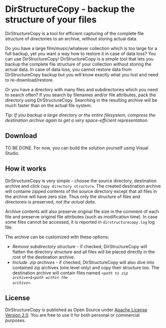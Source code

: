 DirStructureCopy - backup the structure of your files
================

DirStructureCopy is a tool for efficient capturing of the complete file structure of directories to an archive, without storing actual data.

Do you have a large film/music/whatever collection which is too large for a full backup, yet you want a way how to restore it in case of data loss? You can use DirStructureCopy! DirStructureCopy is a simple tool that lets you backup the complete file structure of your collection without storing the actual data. In case of data loss, you cannot restore data from DirStructureCopy backup but you will know exactly what you lost and need to re-download/restore.

Or you have a directory with many files and subdirectories which you need to search often? If you search by filenames and/or file attributes, pack the directory using DirStructureCopy. Searching in the resulting archive will be much faster than on the actual file system. 

*Tip: If you backup a large directory or the entire filesystem, compress the destination archive again to get a very space-efficient representation.*

Download
--------
TO BE DONE. For now, you can build the solution yourself using Visual Studio.

How it works
------------
DirStructureCopy is very simple - choose the source directory, destination archive and click `Copy directory structure`. The created destination archive will containe zipped contents of the source directory except that all files in the archive will have zero size. Thus only the structure of files and directoreis is preserved, *not the actual data*. 

Archive contents will also preserve original file size in the comment of each file and preserve original file attributes (such as modification time). In case some files cannot be accessed, it is reported in `dirstructurecopy.log` log file.


The archive can be customized with these options:

* *Remove subdirectory structure* - if checked, DirStructureCopy will flatten the directory structure and all files will be placed directly in the root of the destination archive.
* *Include .zip archives* - if checked, DirStructureCopy will also dive into contained zip archives (one level only) and copy their structure too. The destination archive will contain files named <code>*&lt;path to zip archive&gt;$&lt;path within the archive&gt;*</code>.


License
-------

DirStructureCopy is published as Open Source under [Apache License Version 2.0](http://www.apache.org/licenses/LICENSE-2.0.html). You are free to use it for both personal or commercial purposes.
